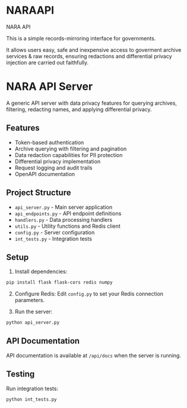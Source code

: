 # NARAAPI
NARA API

This is a simple records-mirroring interface for governments.

It allows users easy, safe and inexpensive access to goverment archive services & raw records, ensuring redactions and differential privacy injection are carried out faithfully.
# NARA API Server

A generic API server with data privacy features for querying archives, filtering, redacting names, and applying differential privacy.

## Features

- Token-based authentication
- Archive querying with filtering and pagination
- Data redaction capabilities for PII protection
- Differential privacy implementation
- Request logging and audit trails
- OpenAPI documentation

## Project Structure

- `api_server.py` - Main server application
- `api_endpoints.py` - API endpoint definitions
- `handlers.py` - Data processing handlers
- `utils.py` - Utility functions and Redis client
- `config.py` - Server configuration
- `int_tests.py` - Integration tests

## Setup

1. Install dependencies:
```bash
pip install flask flask-cors redis numpy
```

2. Configure Redis:
Edit `config.py` to set your Redis connection parameters.

3. Run the server:
```bash
python api_server.py
```

## API Documentation

API documentation is available at `/api/docs` when the server is running.

## Testing

Run integration tests:
```bash
python int_tests.py
```